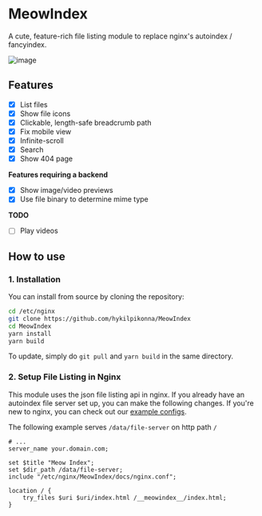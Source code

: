 # MeowIndex

A cute, feature-rich file listing module to replace nginx's autoindex / fancyindex.

![image](https://user-images.githubusercontent.com/22280294/219513952-736182cb-a38a-4a49-b9ea-f9160399987c.png)

## Features

* [x] List files
* [x] Show file icons
* [x] Clickable, length-safe breadcrumb path
* [x] Fix mobile view
* [x] Infinite-scroll
* [x] Search
* [x] Show 404 page

**Features requiring a backend**

* [x] Show image/video previews
* [x] Use file binary to determine mime type

**TODO**

* [ ] Play videos

## How to use

### 1. Installation

You can install from source by cloning the repository:

```sh
cd /etc/nginx
git clone https://github.com/hykilpikonna/MeowIndex
cd MeowIndex
yarn install
yarn build
```

To update, simply do `git pull` and `yarn build` in the same directory.

### 2. Setup File Listing in Nginx

This module uses the json file listing api in nginx. If you already have an autoindex file server set up, you can make the following changes. If you're new to nginx, you can check out our [example configs](docs/examples).

The following example serves `/data/file-server` on http path `/`

```nginx
# ...
server_name your.domain.com;

set $title "Meow Index";
set $dir_path /data/file-server;
include "/etc/nginx/MeowIndex/docs/nginx.conf";

location / {
    try_files $uri $uri/index.html /__meowindex__/index.html;
}
```
